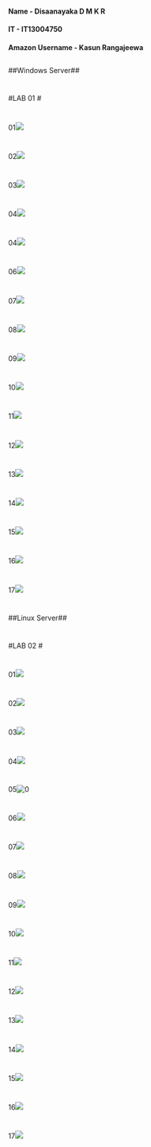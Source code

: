 #### Name - Disaanayaka D M K R 
#### IT   - IT13004750
#### Amazon Username - Kasun Rangajeewa
##
##Windows Server##
#
#LAB 01 #
#
01![](http://i.imgur.com/YJcqMIY.png)
#
02![](http://i.imgur.com/bRRNxf8.png)
#
03![](http://i.imgur.com/1DJSbH3.png)
#
04![](http://i.imgur.com/v202zGO.png)
#
04![](http://i.imgur.com/ya2C3oE.png)
#
06![](http://i.imgur.com/6T6u7VH.png)
#
07![](http://i.imgur.com/jjI37Wx.png)
#
08![](http://i.imgur.com/AbnGsns.png)
#
09![](http://i.imgur.com/XBYaXCb.png)
#
10![](http://i.imgur.com/fSvXZsP.png)
#
11![](http://i.imgur.com/i4jVMBW.png)
#
12![](http://i.imgur.com/k0Wa2aQ.png)
#
13![](http://i.imgur.com/9JoeC1O.png)
#
14![](http://i.imgur.com/KdMlnpi.png)
#
15![](http://i.imgur.com/605qQEB.png)
#
16![](http://i.imgur.com/b4AkFsB.png)
#
17![](http://i.imgur.com/04A1QWb.png)
#
##
##Linux Server##
#
#LAB 02 #
#
01![](http://i.imgur.com/ND68Jue.png)
#
02![](http://i.imgur.com/jhemknw.png)
#
03![](http://i.imgur.com/KZa36GU.png)
#
04![](http://i.imgur.com/WzsMbTj.png)
#
05![0](http://i.imgur.com/UMxOhrP.png)
#
06![](http://i.imgur.com/dsaNuIO.png)
#
07![](http://i.imgur.com/iH4w5ns.png)
#
08![](http://i.imgur.com/FGWPhaZ.png)
#
09![](http://i.imgur.com/pNQFrXl.jpg)
#
10![](http://i.imgur.com/I13k1I7.jpg)
#
11![](http://i.imgur.com/LVsHQCh.jpg)
#
12![](http://i.imgur.com/ByoRvB1.png)
#
13![](http://i.imgur.com/kZB1sFZ.png)
#
14![](http://i.imgur.com/uBglWxd.png)
#
15![](http://i.imgur.com/CtHPU0o.png)
#
16![](http://i.imgur.com/XQDWUne.png)
#
17![](http://i.imgur.com/wFlpbNM.png)
#